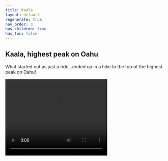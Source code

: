 ```yaml
---
title: Kaala
layout: default
regenerate: true
nav_order: 3
has_children: true
has_toc: false
---
```


## Kaala, highest peak on Oahu


What started out as just a ride...ended up in a hike to the top of the highest peak on Oahu!   
<p>
<video width="320" height="240" controls>
<source src="../oahuv1/images/kaala.webm" type="video/webm">
  Your browser does not support the video tag.
</video>
</p>
  

  
